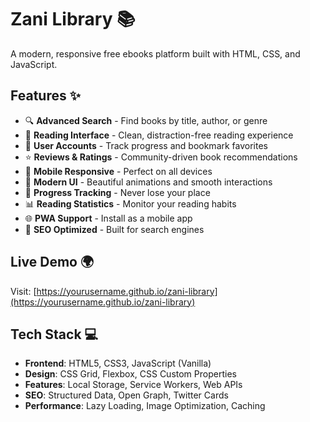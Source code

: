 # Zani Library 📚

A modern, responsive free ebooks platform built with HTML, CSS, and JavaScript.

## Features ✨

- 🔍 **Advanced Search** - Find books by title, author, or genre
- 📖 **Reading Interface** - Clean, distraction-free reading experience
- 👤 **User Accounts** - Track progress and bookmark favorites
- ⭐ **Reviews & Ratings** - Community-driven book recommendations
- 📱 **Mobile Responsive** - Perfect on all devices
- 🎨 **Modern UI** - Beautiful animations and smooth interactions
- 🔖 **Progress Tracking** - Never lose your place
- 📊 **Reading Statistics** - Monitor your reading habits
- 🌐 **PWA Support** - Install as a mobile app
- 🚀 **SEO Optimized** - Built for search engines

## Live Demo 🌍

Visit: [https://yourusername.github.io/zani-library](https://yourusername.github.io/zani-library)

## Tech Stack 💻

- **Frontend**: HTML5, CSS3, JavaScript (Vanilla)
- **Design**: CSS Grid, Flexbox, CSS Custom Properties
- **Features**: Local Storage, Service Workers, Web APIs
- **SEO**: Structured Data, Open Graph, Twitter Cards
- **Performance**: Lazy Loading, Image Optimization, Caching
